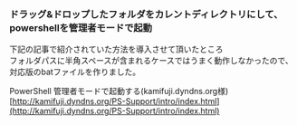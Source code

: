 ### ドラッグ&ドロップしたフォルダをカレントディレクトリにして、powershellを管理者モードで起動
下記の記事で紹介されていた方法を導入させて頂いたところ  
フォルダパスに半角スペースが含まれるケースではうまく動作しなかったので、  
対応版のbatファイルを作りました。  
  
PowerShell 管理者モードで起動する(kamifuji.dyndns.org様)  
[http://kamifuji.dyndns.org/PS-Support/intro/index.html](http://kamifuji.dyndns.org/PS-Support/intro/index.html)
